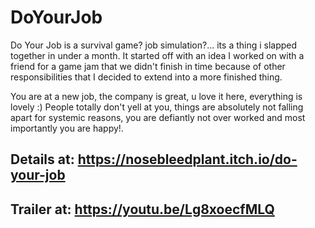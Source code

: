 # DoYourJob
 Do Your Job is a survival game? job simulation?... its a thing i slapped together in under a month. It started off with an idea I worked on with a friend for a game jam that we didn't finish in time because of other responsibilities that I decided to extend into a more finished thing.
 
You are at a new job, the company is great, u love it here, everything is lovely :) People totally don't yell at you, things are absolutely not falling apart for systemic reasons, you are defiantly not over worked and most importantly you are happy!. 
 
## Details at: https://nosebleedplant.itch.io/do-your-job
## Trailer at: https://youtu.be/Lg8xoecfMLQ

